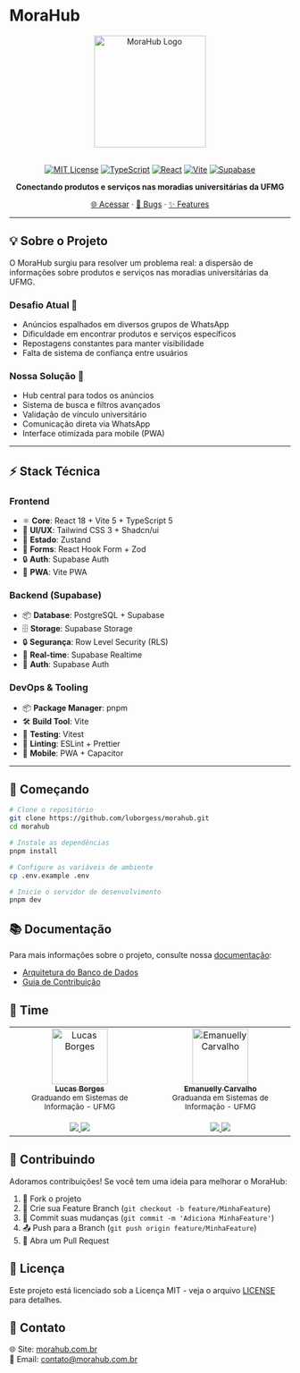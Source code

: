 # MoraHub

<div align="center">

<img src="https://imgur.com/dR0HLjC.jpg" alt="MoraHub Logo" width="200" height="50" style="max-width: 100%; height: auto;" />
<br></br>

[![MIT License](https://img.shields.io/badge/License-MIT-green.svg)](https://choosealicense.com/licenses/mit/)
[![TypeScript](https://img.shields.io/badge/TypeScript_5.3-007ACC?logo=typescript&logoColor=white)](https://www.typescriptlang.org/)
[![React](https://img.shields.io/badge/React_18.2-61DAFB?logo=react&logoColor=black)](https://reactjs.org/)
[![Vite](https://img.shields.io/badge/Vite_5.0-646CFF?logo=vite&logoColor=white)](https://vitejs.dev/)
[![Supabase](https://img.shields.io/badge/Supabase-3ECF8E?logo=supabase&logoColor=white)](https://supabase.com/)

**Conectando produtos e serviços nas moradias universitárias da UFMG**

[🌐 Acessar](https://morahub.com.br) · [🐛 Bugs](https://github.com/luborgess/morahub/issues) · [✨ Features](https://github.com/luborgess/morahub/issues)

</div>

---

## 💡 Sobre o Projeto

O MoraHub surgiu para resolver um problema real: a dispersão de informações sobre produtos e serviços nas moradias universitárias da UFMG.

### Desafio Atual 🎯
- Anúncios espalhados em diversos grupos de WhatsApp
- Dificuldade em encontrar produtos e serviços específicos
- Repostagens constantes para manter visibilidade
- Falta de sistema de confiança entre usuários

### Nossa Solução 🚀
- Hub central para todos os anúncios
- Sistema de busca e filtros avançados
- Validação de vínculo universitário 
- Comunicação direta via WhatsApp
- Interface otimizada para mobile (PWA)

---

## ⚡ Stack Técnica

### Frontend
- ⚛️ **Core**: React 18 + Vite 5 + TypeScript 5
- 🎨 **UI/UX**: Tailwind CSS 3 + Shadcn/ui
- 🔄 **Estado**: Zustand
- 📝 **Forms**: React Hook Form + Zod
- 🔒 **Auth**: Supabase Auth
- 📱 **PWA**: Vite PWA

### Backend (Supabase)
- 📦 **Database**: PostgreSQL + Supabase
- 🗄️ **Storage**: Supabase Storage
- 🔒 **Segurança**: Row Level Security (RLS)
- 🔄 **Real-time**: Supabase Realtime
- 🔑 **Auth**: Supabase Auth

### DevOps & Tooling
- 📦 **Package Manager**: pnpm
- 🛠️ **Build Tool**: Vite
- 🧪 **Testing**: Vitest
- 📝 **Linting**: ESLint + Prettier
- 📱 **Mobile**: PWA + Capacitor

---

## 🚀 Começando

```bash
# Clone o repositório
git clone https://github.com/luborgess/morahub.git
cd morahub

# Instale as dependências
pnpm install

# Configure as variáveis de ambiente
cp .env.example .env

# Inicie o servidor de desenvolvimento
pnpm dev
```

## 📚 Documentação

Para mais informações sobre o projeto, consulte nossa [documentação](docs/):

- [Arquitetura do Banco de Dados](docs/database-architecture.md)
- [Guia de Contribuição](docs/CONTRIBUTING.md)

## 👥 Time

<table>
  <tr>
    <td align="center">
      <a href="https://www.linkedin.com/in/lucasfabriciob">
        <img src="https://github.com/luborgess.png" width="100px;" alt="Lucas Borges"/>
        <br />
        <sub><b>Lucas Borges</b></sub>
      </a>
      <br />
      <sub>Graduando em Sistemas de Informação - UFMG</sub>
      <br /> <br />
      <a href="https://github.com/luborgess">
        <img src="https://img.shields.io/badge/GitHub-100000?style=for-the-badge&logo=github&logoColor=white" />
      </a>
      <a href="https://www.linkedin.com/in/lucasfabriciob">
        <img src="https://img.shields.io/badge/LinkedIn-0077B5?style=for-the-badge&logo=linkedin&logoColor=white" />
      </a>
    </td>
    <td align="center">
      <a href="https://www.linkedin.com/in/emanuelly-carvalho/">
        <img src="https://github.com/emanuellycarvalho.png" width="100px;" alt="Emanuelly Carvalho"/>
        <br />
        <sub><b>Emanuelly Carvalho</b></sub>
      </a>
      <br />
      <sub>Graduanda em Sistemas de Informação - UFMG</sub>
      <br /> <br />
      <a href="https://github.com/emanuellycarvalho">
        <img src="https://img.shields.io/badge/GitHub-100000?style=for-the-badge&logo=github&logoColor=white" />
      </a>
      <a href="https://www.linkedin.com/in/emanuelly-carvalho/">
        <img src="https://img.shields.io/badge/LinkedIn-0077B5?style=for-the-badge&logo=linkedin&logoColor=white" />
      </a>
    </td>
  </tr>
</table>

## 🤝 Contribuindo

Adoramos contribuições! Se você tem uma ideia para melhorar o MoraHub:

1. 🍴 Fork o projeto
2. 🔨 Crie sua Feature Branch (`git checkout -b feature/MinhaFeature`)
3. 💾 Commit suas mudanças (`git commit -m 'Adiciona MinhaFeature'`)
4. 📤 Push para a Branch (`git push origin feature/MinhaFeature`)
5. 🔀 Abra um Pull Request

## 📄 Licença

Este projeto está licenciado sob a Licença MIT - veja o arquivo [LICENSE](LICENSE) para detalhes.

## 📱 Contato

🌐 Site: [morahub.com.br](https://morahub.com.br)  
📧 Email: [contato@morahub.com.br](mailto:contato@morahub.com.br)